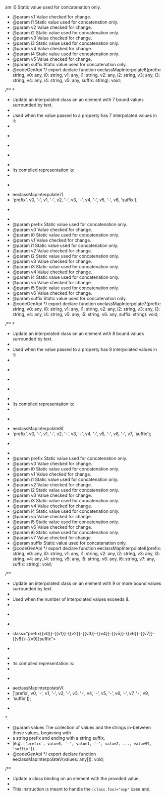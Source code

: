 am i0 Static value used for concatenation only.
 * @param v1 Value checked for change.
 * @param i1 Static value used for concatenation only.
 * @param v2 Value checked for change.
 * @param i2 Static value used for concatenation only.
 * @param v3 Value checked for change.
 * @param i3 Static value used for concatenation only.
 * @param v4 Value checked for change.
 * @param i4 Static value used for concatenation only.
 * @param v5 Value checked for change.
 * @param suffix Static value used for concatenation only.
 * @codeGenApi
 */
export declare function ɵɵclassMapInterpolate6(prefix: string, v0: any, i0: string, v1: any, i1: string, v2: any, i2: string, v3: any, i3: string, v4: any, i4: string, v5: any, suffix: string): void;

/**
 *
 * Update an interpolated class on an element with 7 bound values surrounded by text.
 *
 * Used when the value passed to a property has 7 interpolated values in it:
 *
 * ```html
 * <div class="prefix{{v0}}-{{v1}}-{{v2}}-{{v3}}-{{v4}}-{{v5}}-{{v6}}suffix"></div>
 * ```
 *
 * Its compiled representation is:
 *
 * ```ts
 * ɵɵclassMapInterpolate7(
 *    'prefix', v0, '-', v1, '-', v2, '-', v3, '-', v4, '-', v5, '-', v6, 'suffix');
 * ```
 *
 * @param prefix Static value used for concatenation only.
 * @param v0 Value checked for change.
 * @param i0 Static value used for concatenation only.
 * @param v1 Value checked for change.
 * @param i1 Static value used for concatenation only.
 * @param v2 Value checked for change.
 * @param i2 Static value used for concatenation only.
 * @param v3 Value checked for change.
 * @param i3 Static value used for concatenation only.
 * @param v4 Value checked for change.
 * @param i4 Static value used for concatenation only.
 * @param v5 Value checked for change.
 * @param i5 Static value used for concatenation only.
 * @param v6 Value checked for change.
 * @param suffix Static value used for concatenation only.
 * @codeGenApi
 */
export declare function ɵɵclassMapInterpolate7(prefix: string, v0: any, i0: string, v1: any, i1: string, v2: any, i2: string, v3: any, i3: string, v4: any, i4: string, v5: any, i5: string, v6: any, suffix: string): void;

/**
 *
 * Update an interpolated class on an element with 8 bound values surrounded by text.
 *
 * Used when the value passed to a property has 8 interpolated values in it:
 *
 * ```html
 * <div class="prefix{{v0}}-{{v1}}-{{v2}}-{{v3}}-{{v4}}-{{v5}}-{{v6}}-{{v7}}suffix"></div>
 * ```
 *
 * Its compiled representation is:
 *
 * ```ts
 * ɵɵclassMapInterpolate8(
 *  'prefix', v0, '-', v1, '-', v2, '-', v3, '-', v4, '-', v5, '-', v6, '-', v7, 'suffix');
 * ```
 *
 * @param prefix Static value used for concatenation only.
 * @param v0 Value checked for change.
 * @param i0 Static value used for concatenation only.
 * @param v1 Value checked for change.
 * @param i1 Static value used for concatenation only.
 * @param v2 Value checked for change.
 * @param i2 Static value used for concatenation only.
 * @param v3 Value checked for change.
 * @param i3 Static value used for concatenation only.
 * @param v4 Value checked for change.
 * @param i4 Static value used for concatenation only.
 * @param v5 Value checked for change.
 * @param i5 Static value used for concatenation only.
 * @param v6 Value checked for change.
 * @param i6 Static value used for concatenation only.
 * @param v7 Value checked for change.
 * @param suffix Static value used for concatenation only.
 * @codeGenApi
 */
export declare function ɵɵclassMapInterpolate8(prefix: string, v0: any, i0: string, v1: any, i1: string, v2: any, i2: string, v3: any, i3: string, v4: any, i4: string, v5: any, i5: string, v6: any, i6: string, v7: any, suffix: string): void;

/**
 * Update an interpolated class on an element with 9 or more bound values surrounded by text.
 *
 * Used when the number of interpolated values exceeds 8.
 *
 * ```html
 * <div
 *  class="prefix{{v0}}-{{v1}}-{{v2}}-{{v3}}-{{v4}}-{{v5}}-{{v6}}-{{v7}}-{{v8}}-{{v9}}suffix"></div>
 * ```
 *
 * Its compiled representation is:
 *
 * ```ts
 * ɵɵclassMapInterpolateV(
 *  ['prefix', v0, '-', v1, '-', v2, '-', v3, '-', v4, '-', v5, '-', v6, '-', v7, '-', v9,
 *  'suffix']);
 * ```
 *.
 * @param values The collection of values and the strings in-between those values, beginning with
 * a string prefix and ending with a string suffix.
 * (e.g. `['prefix', value0, '-', value1, '-', value2, ..., value99, 'suffix']`)
 * @codeGenApi
 */
export declare function ɵɵclassMapInterpolateV(values: any[]): void;

/**
 * Update a class binding on an element with the provided value.
 *
 * This instruction is meant to handle the `[class.foo]="exp"` case and,
